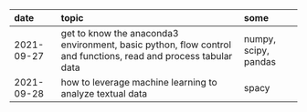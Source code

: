 |date       |topic                                                                                                          |some                 |
|:----------|:--------------------------------------------------------------------------------------------------------------|:--------------------|
|2021-09-27 |get to know the anaconda3 environment, basic python, flow control and functions, read and process tabular data |numpy, scipy, pandas |
|2021-09-28 |how to leverage machine learning to analyze textual data                                                       |spacy                |

